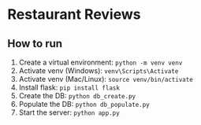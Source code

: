 # Restaurant Reviews

## How to run
1. Create a virtual environment: ```python -m venv venv```
1. Activate venv (Windows): ```venv\Scripts\Activate```
1. Activate venv (Mac/Linux): ```source venv/bin/activate```
1. Install flask: ```pip install flask```
1. Create the DB: ```python db_create.py```
1. Populate the DB: ```python db_populate.py```
1. Start the server: ```python app.py```


